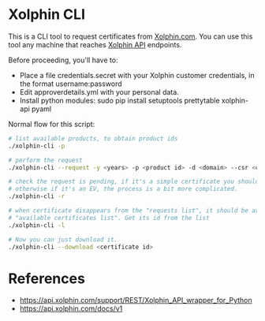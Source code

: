 # Xolphin CLI

This is a CLI tool to request certificates from [Xolphin.com](https://www.xolphin.com/). You can use this tool any machine that reaches [Xolphin API](https://api.xolphin.com/) endpoints.

Before proceeding, you'll have to:
* Place a file credentials.secret with your Xolphin customer credentials, in the format username:password
* Edit approverdetails.yml with your personal data.
* Install python modules: sudo pip install setuptools prettytable xolphin-api pyaml

Normal flow for this script:
```bash
# list available products, to obtain product ids
./xolphin-cli -p

# perform the request
./xolphin-cli --request -y <years> -p <product id> -d <domain> --csr <csrfile> -a <e.g. www.domain>

# check the request is pending, if it's a simple certificate you should get an e-mail to validate it,
# otherwise if it's an EV, the process is a bit more complicated.
./xolphin-cli -r

# when certificate disappears from the "requests list", it should be available in the
# "available certificates list". Get its id from the list
./xolphin-cli -l

# Now you can just download it.
./xolphin-cli --download <certificate id>
```

References
==========
* https://api.xolphin.com/support/REST/Xolphin_API_wrapper_for_Python
* https://api.xolphin.com/docs/v1
